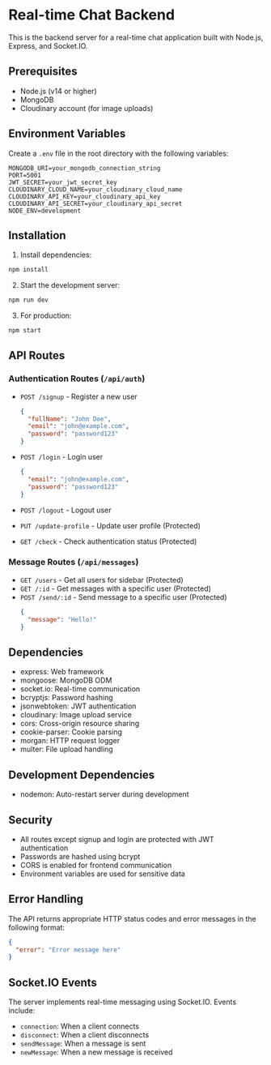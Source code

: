 # Real-time Chat Backend

This is the backend server for a real-time chat application built with Node.js, Express, and Socket.IO.

## Prerequisites

- Node.js (v14 or higher)
- MongoDB
- Cloudinary account (for image uploads)

## Environment Variables

Create a `.env` file in the root directory with the following variables:

```env
MONGODB_URI=your_mongodb_connection_string
PORT=5001
JWT_SECRET=your_jwt_secret_key
CLOUDINARY_CLOUD_NAME=your_cloudinary_cloud_name
CLOUDINARY_API_KEY=your_cloudinary_api_key
CLOUDINARY_API_SECRET=your_cloudinary_api_secret
NODE_ENV=development
```

## Installation

1. Install dependencies:
```bash
npm install
```

2. Start the development server:
```bash
npm run dev
```

3. For production:
```bash
npm start
```

## API Routes

### Authentication Routes (`/api/auth`)

- `POST /signup` - Register a new user
  ```json
  {
    "fullName": "John Doe",
    "email": "john@example.com",
    "password": "password123"
  }
  ```

- `POST /login` - Login user
  ```json
  {
    "email": "john@example.com",
    "password": "password123"
  }
  ```

- `POST /logout` - Logout user
- `PUT /update-profile` - Update user profile (Protected)
- `GET /check` - Check authentication status (Protected)

### Message Routes (`/api/messages`)

- `GET /users` - Get all users for sidebar (Protected)
- `GET /:id` - Get messages with a specific user (Protected)
- `POST /send/:id` - Send message to a specific user (Protected)
  ```json
  {
    "message": "Hello!"
  }
  ```

## Dependencies

- express: Web framework
- mongoose: MongoDB ODM
- socket.io: Real-time communication
- bcryptjs: Password hashing
- jsonwebtoken: JWT authentication
- cloudinary: Image upload service
- cors: Cross-origin resource sharing
- cookie-parser: Cookie parsing
- morgan: HTTP request logger
- multer: File upload handling

## Development Dependencies

- nodemon: Auto-restart server during development

## Security

- All routes except signup and login are protected with JWT authentication
- Passwords are hashed using bcrypt
- CORS is enabled for frontend communication
- Environment variables are used for sensitive data

## Error Handling

The API returns appropriate HTTP status codes and error messages in the following format:

```json
{
  "error": "Error message here"
}
```

## Socket.IO Events

The server implements real-time messaging using Socket.IO. Events include:

- `connection`: When a client connects
- `disconnect`: When a client disconnects
- `sendMessage`: When a message is sent
- `newMessage`: When a new message is received 